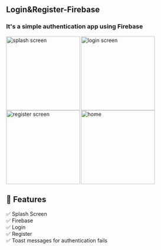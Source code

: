 ## Login&amp;Register-Firebase

### It's a simple authentication app using Firebase

<img align="left" alt="splash screen" src="https://user-images.githubusercontent.com/41265277/220715227-0df99a3c-c0d0-4b52-b438-b5b9f42d05e2.png"  width="200" >
<img align="left" alt="login screen" src="https://user-images.githubusercontent.com/41265277/220715261-065a2908-aa08-4bd6-9aa9-8bbc6763040e.png"  width="200" >
<img align="left" alt="register screen" src="https://user-images.githubusercontent.com/41265277/220715265-fa6336e9-e778-4e95-bfec-725f08a19e16.png"  width="200" >
<img align="center" alt="home" src="https://user-images.githubusercontent.com/41265277/220715267-c9ab21ef-d1c5-4574-a1c1-69cc980faf5b.png"  width="200" >


## 🎉 Features
✅ Splash Screen </br>
✅ Firebase </br>
✅ Login </br> 
✅ Register </br>
✅ Toast messages for authentication fails </br>
